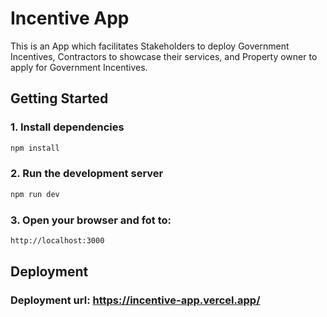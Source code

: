 # Incentive App

This is an App which facilitates Stakeholders to deploy Government Incentives, Contractors to showcase their services, and Property owner to apply for Government Incentives.

## Getting Started

### 1. Install dependencies

```bash
npm install
```

### 2. Run the development server
```bash
npm run dev
```

### 3. Open your browser and fot to:
```bash
http://localhost:3000
```

## Deployment

### Deployment url: https://incentive-app.vercel.app/


